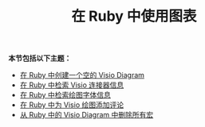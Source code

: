 ﻿---
title: 在 Ruby 中使用图表
type: docs
weight: 30
url: /zh/java/working-with-diagrams-in-ruby/
---
**本节包括以下主题：**

- [在 Ruby 中创建一个空的 Visio Diagram](/diagram/zh/java/create-an-empty-visio-diagram-in-ruby/)
- [在 Ruby 中检索 Visio 连接器信息](/diagram/zh/java/retrieve-visio-connectors-information-in-ruby/)
- [在 Ruby 中检索绘图字体信息](/diagram/zh/java/retrieve-drawing-font-information-in-ruby/)
- [在 Ruby 中为 Visio 绘图添加评论](/diagram/zh/java/add-comments-to-visio-drawings-in-ruby/)
- [从 Ruby 中的 Visio Diagram 中删除所有宏](/diagram/zh/java/remove-all-macros-from-the-visio-diagram-in-ruby/)
